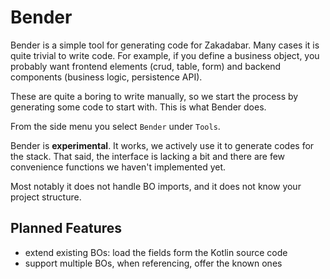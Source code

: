 # Bender

Bender is a simple tool for generating code for Zakadabar. Many cases it is
quite trivial to write code. For example, if you define a business object,
you probably want frontend elements (crud, table, form) and backend
components (business logic, persistence API).

These are quite a boring to write manually, so we start the process
by generating some code to start with. This is what Bender does.

From the side menu you select `Bender` under `Tools`.

<div data-zk-enrich="Note" data-zk-flavour="Success" data-zk-title="Experimental">

Bender is **experimental**. It works, we actively use it to generate codes for the
stack. That said, the interface is lacking a bit and there are few convenience
functions we haven't implemented yet.

Most notably it does not handle BO imports, and it does not know your project
structure.

</div>

## Planned Features

- extend existing BOs: load the fields form the Kotlin source code
- support multiple BOs, when referencing, offer the known ones